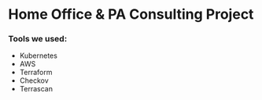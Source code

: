 # Home Office & PA Consulting Project


### Tools we used:  
* Kubernetes  
* AWS  
* Terraform  
* Checkov  
* Terrascan  

